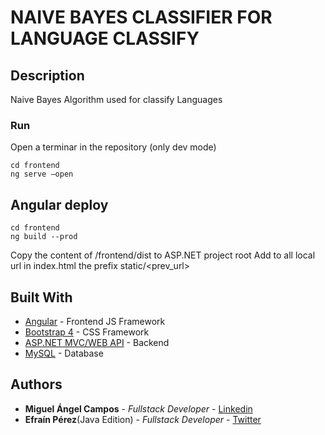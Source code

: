 # NAIVE BAYES CLASSIFIER FOR LANGUAGE CLASSIFY

## Description  

Naive Bayes Algorithm used for classify Languages

###  Run
Open a terminar in the repository (only dev mode)
```
cd frontend 
ng serve –open
``` 
## Angular deploy
```
cd frontend 
ng build --prod
``` 
Copy the content of /frontend/dist to ASP.NET project root
Add to all local url in index.html the prefix static/<prev_url>

## Built With
 
* [Angular](https://angular.io/) - Frontend JS Framework
* [Bootstrap 4](https://v4-alpha.getbootstrap.com/) - CSS Framework
* [ASP.NET MVC/WEB API](https://www.asp.net/) - Backend
* [MySQL](https://www.mysql.com/) - Database

## Authors

* **Miguel Ángel Campos** - *Fullstack Developer* - [Linkedin](www.linkedin.com/in/miguel-angelcampos) 
* **Efraín Pérez**(Java Edition) - *Fullstack Developer* - [Twitter](www.linkedin.com/in/miguel-angelcampos)
